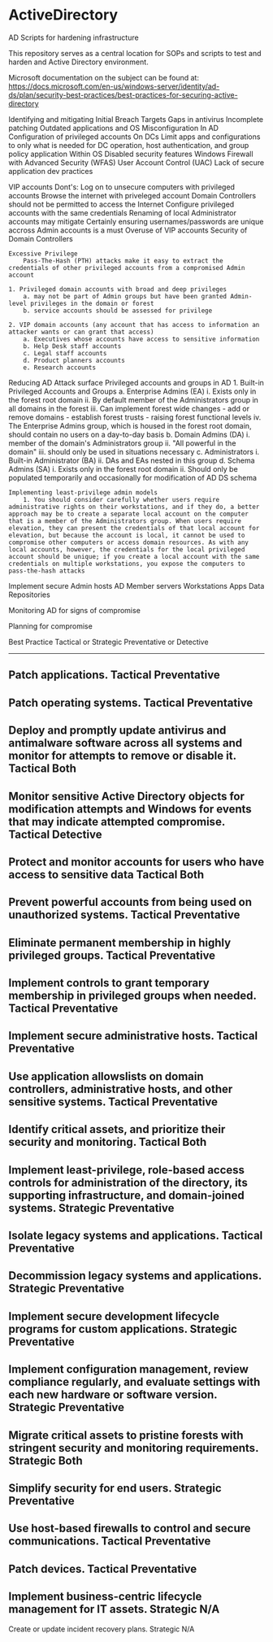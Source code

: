 # ActiveDirectory
AD Scripts for hardening infrastructure

This repository serves as a central location for SOPs and scripts to test and harden and Active Directory environment.

Microsoft documentation on the subject can be found at:
    https://docs.microsoft.com/en-us/windows-server/identity/ad-ds/plan/security-best-practices/best-practices-for-securing-active-directory

Identifying and mitigating Initial Breach Targets
    Gaps in antivirus
    Incomplete patching
    Outdated applications and OS
    Misconfiguration
        In AD
            Configuration of privileged accounts
        On DCs
            Limit apps and configurations to only what is needed for DC operation, host authentication, and group policy application
        Within OS
            Disabled security features
                Windows Firewall with Advanced Security (WFAS)
                User Account Control (UAC)
    Lack of secure application dev practices

VIP accounts
    Dont's:
        Log on to unsecure computers with privileged accounts
        Browse the internet with priveleged account
            Domain Controllers should not be permitted to access the Internet
        Configure privileged accounts with the same credentials
            Renaming of local Administrator accounts may mitigate
            Certainly ensuring usernames/passwords are unique accross Admin accounts is a must
        Overuse of VIP accounts
        Security of Domain Controllers
    
    Excessive Privilege
        Pass-The-Hash (PTH) attacks make it easy to extract the credentials of other privileged accounts from a compromised Admin account

    1. Privileged domain accounts with broad and deep privileges
        a. may not be part of Admin groups but have been granted Admin-level privileges in the domain or forest
        b. service accounts should be assessed for privilege

    2. VIP domain accounts (any account that has access to information an attacker wants or can grant that access)
        a. Executives whose accounts have access to sensitive information
        b. Help Desk staff accounts
        c. Legal staff accounts
        d. Product planners accounts
        e. Research accounts

Reducing AD Attack surface
    Privileged accounts and groups in AD
        1. Built-in Privileged Accounts and Groups
            a. Enterprise Admins (EA)
                i. Exists only in the forest root domain
                ii. By default member of the Administrators group in all domains in the forest
                iii. Can implement forest wide changes
                    - add or remove domains
                    - establish forest trusts
                    - raising forest functional levels
                iv. The Enterprise Admins group, which is housed in the forest root domain, should contain no users on a day-to-day basis
            b. Domain Admins (DA)
                i. member of the domain's Administrators group
                ii. "All powerful in the domain"
                iii. should only be used in situations necessary
            c. Administrators
                i. Built-in Administrator (BA)
                ii. DAs and EAs nested in this group
            d. Schema Admins (SA)
                i. Exists only in the forest root domain
                ii. Should only be populated temporarily and occasionally for modification of AD DS schema
        
    Implementing least-privilege admin models
        1. You should consider carefully whether users require administrative rights on their workstations, and if they do, a better approach may be to create a separate local account on the computer that is a member of the Administrators group. When users require elevation, they can present the credentials of that local account for elevation, but because the account is local, it cannot be used to compromise other computers or access domain resources. As with any local accounts, however, the credentials for the local privileged account should be unique; if you create a local account with the same credentials on multiple workstations, you expose the computers to pass-the-hash attacks

Implement secure Admin hosts
    AD
    Member servers
    Workstations
    Apps
    Data Repositories

Monitoring AD for signs of compromise

Planning for compromise


Best Practice	                                            Tactical or Strategic	                                        Preventative or Detective
__________________________________________________________________________________________________________________________________________________________
Patch applications.	                                        Tactical	                                                    Preventative
-----------------------------------------------------------------------------------------------------------------------------------------------------------
Patch operating systems.	                                Tactical	                                                    Preventative
-----------------------------------------------------------------------------------------------------------------------------------------------------------
Deploy and promptly update antivirus and antimalware 
software across all systems and monitor for attempts 
to remove or disable it.	                                Tactical	                                                    Both
-----------------------------------------------------------------------------------------------------------------------------------------------------------
Monitor sensitive Active Directory objects for 
modification attempts and Windows for events that may 
indicate attempted compromise.	                            Tactical	                                                    Detective
-----------------------------------------------------------------------------------------------------------------------------------------------------------
Protect and monitor accounts for users who have access 
to sensitive data	                                        Tactical	                                                    Both
-----------------------------------------------------------------------------------------------------------------------------------------------------------
Prevent powerful accounts from being used on 
unauthorized systems.	                                    Tactical	                                                    Preventative
-----------------------------------------------------------------------------------------------------------------------------------------------------------
Eliminate permanent membership in highly privileged groups.	Tactical	                                                    Preventative
-----------------------------------------------------------------------------------------------------------------------------------------------------------
Implement controls to grant temporary membership in 
privileged groups when needed.	                            Tactical	                                                    Preventative
-----------------------------------------------------------------------------------------------------------------------------------------------------------
Implement secure administrative hosts.	                    Tactical	                                                    Preventative
-----------------------------------------------------------------------------------------------------------------------------------------------------------
Use application allowslists on domain controllers, 
administrative hosts, and other sensitive systems.	        Tactical	                                                    Preventative
-----------------------------------------------------------------------------------------------------------------------------------------------------------
Identify critical assets, and prioritize their security 
and monitoring.	                                            Tactical    	                                                Both
-----------------------------------------------------------------------------------------------------------------------------------------------------------
Implement least-privilege, role-based access controls 
for administration of the directory, its supporting 
infrastructure, and domain-joined systems.	                Strategic	                                                    Preventative
-----------------------------------------------------------------------------------------------------------------------------------------------------------
Isolate legacy systems and applications.	                Tactical	                                                    Preventative
-----------------------------------------------------------------------------------------------------------------------------------------------------------
Decommission legacy systems and applications.	            Strategic	                                                    Preventative
-----------------------------------------------------------------------------------------------------------------------------------------------------------
Implement secure development lifecycle programs for 
custom applications.	                                    Strategic	                                                    Preventative
-----------------------------------------------------------------------------------------------------------------------------------------------------------
Implement configuration management, review compliance 
regularly, and evaluate settings with each new hardware 
or software version.	                                    Strategic	                                                    Preventative
-----------------------------------------------------------------------------------------------------------------------------------------------------------
Migrate critical assets to pristine forests with 
stringent security and monitoring requirements.	            Strategic	                                                    Both
-----------------------------------------------------------------------------------------------------------------------------------------------------------
Simplify security for end users.	                        Strategic	                                                    Preventative
-----------------------------------------------------------------------------------------------------------------------------------------------------------
Use host-based firewalls to control and secure 
communications.	                                            Tactical	                                                    Preventative
-----------------------------------------------------------------------------------------------------------------------------------------------------------
Patch devices.	                                            Tactical	                                                    Preventative
-----------------------------------------------------------------------------------------------------------------------------------------------------------
Implement business-centric lifecycle management for 
IT assets.	                                                Strategic	                                                    N/A
-----------------------------------------------------------------------------------------------------------------------------------------------------------
Create or update incident recovery plans.	                Strategic	                                                    N/A